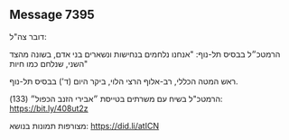 ## Message 7395

דובר צה"ל:

הרמטכ״ל בבסיס תל-נוף: "אנחנו נלחמים בנחישות ונשארים בני אדם, בשונה מהצד השני, שנלחם כמו חיות"

ראש המטה הכללי, רב-אלוף הרצי הלוי, ביקר היום (ד') בבסיס תל-נוף.

הרמטכ"ל בשיח עם משרתים בטייסת ״אבירי הזנב הכפול״ (133): https://bit.ly/408ut2z

מצורפות תמונות בנושא: https://did.li/atICN


